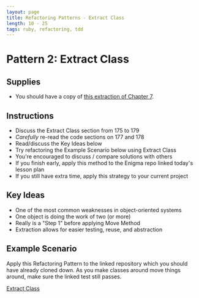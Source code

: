 ```yaml
---
layout: page
title: Refactoring Patterns - Extract Class
length: 10 - 25
tags: ruby, refactoring, tdd
---
```


# Pattern 2: Extract Class

## Supplies

* You should have a copy of
[this extraction of Chapter 7](https://dl.dropboxusercontent.com/u/69001/Refactoring/Refactoring%20-%20Chapter%207.pdf).

## Instructions

* Discuss the Extract Class section from 175 to 179
* *Carefully* re-read the code sections on 177 and 178
* Read/discuss the Key Ideas below
* Try refactoring the Example Scenario below using Extract Class
* You're encouraged to discuss / compare solutions with others
* If you finish early, apply this method to the Enigma repo linked today's lesson plan  
* If you still have extra time, apply this strategy to your current project 

## Key Ideas

* One of the most common weaknesses in object-oriented systems
* One object is doing the work of two (or more)
* Really is a "Step 1" before applying Move Method
* Extraction allows for easier testing, reuse, and abstraction

## Example Scenario
Apply this Refactoring Pattern to the linked repository which you should have already cloned down. As you make classes around move things around, make sure the linked test still passes. 

[Extract Class](https://github.com/turingschool-examples/refactoring_patterns/blob/master/test/station_2_extract_class_test.rb)

